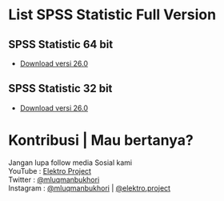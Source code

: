 # List SPSS Statistic Full Version

## SPSS Statistic 64 bit
* [Download versi 26.0](https://drive.google.com/file/d/1GS3989zlaOmQhWisU8TGn-TQpl_GvgJw/view?usp=sharing)

## SPSS Statistic 32 bit
* [Download versi 26.0](https://drive.google.com/file/d/124hEvV38_QfRlJEzcTG0en7D9SUF06mv/view?usp=sharing)

# Kontribusi | Mau bertanya?
Jangan lupa follow media Sosial kami <br>
YouTube : [Elektro Project](https://www.youtube.com/elektroproject) <br>
Twitter : [@mluqmanbukhori](https://twitter.com/mluqmanbukhori) <br>
Instagram : [@mluqmanbukhori](https://instagram.com/mluqmanbukhori) | [@elektro.project](https://instagram.com/elektro.project)
